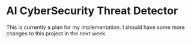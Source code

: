 # AI CyberSecurity Threat Detector

This is currently a plan for my implementation. 
I should have some more changes to this project in the next week. 

